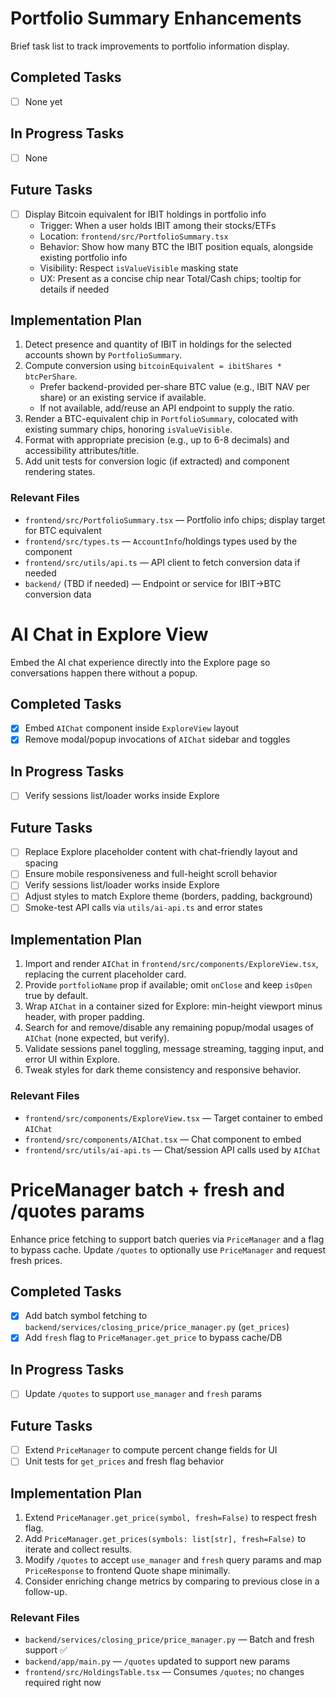 # Portfolio Summary Enhancements

Brief task list to track improvements to portfolio information display.

## Completed Tasks

- [ ] None yet

## In Progress Tasks

- [ ] None

## Future Tasks

- [ ] Display Bitcoin equivalent for IBIT holdings in portfolio info
  - Trigger: When a user holds IBIT among their stocks/ETFs
  - Location: `frontend/src/PortfolioSummary.tsx`
  - Behavior: Show how many BTC the IBIT position equals, alongside existing portfolio info
  - Visibility: Respect `isValueVisible` masking state
  - UX: Present as a concise chip near Total/Cash chips; tooltip for details if needed

## Implementation Plan

1. Detect presence and quantity of IBIT in holdings for the selected accounts shown by `PortfolioSummary`.
2. Compute conversion using `bitcoinEquivalent = ibitShares * btcPerShare`.
   - Prefer backend-provided per-share BTC value (e.g., IBIT NAV per share) or an existing service if available.
   - If not available, add/reuse an API endpoint to supply the ratio.
3. Render a BTC-equivalent chip in `PortfolioSummary`, colocated with existing summary chips, honoring `isValueVisible`.
4. Format with appropriate precision (e.g., up to 6-8 decimals) and accessibility attributes/title.
5. Add unit tests for conversion logic (if extracted) and component rendering states.

### Relevant Files

- `frontend/src/PortfolioSummary.tsx` — Portfolio info chips; display target for BTC equivalent
- `frontend/src/types.ts` — `AccountInfo`/holdings types used by the component
- `frontend/src/utils/api.ts` — API client to fetch conversion data if needed
- `backend/` (TBD if needed) — Endpoint or service for IBIT→BTC conversion data


# AI Chat in Explore View

Embed the AI chat experience directly into the Explore page so conversations happen there without a popup.

## Completed Tasks

- [x] Embed `AIChat` component inside `ExploreView` layout
- [x] Remove modal/popup invocations of `AIChat` sidebar and toggles

## In Progress Tasks

- [ ] Verify sessions list/loader works inside Explore

## Future Tasks

- [ ] Replace Explore placeholder content with chat-friendly layout and spacing
- [ ] Ensure mobile responsiveness and full-height scroll behavior
- [ ] Verify sessions list/loader works inside Explore
- [ ] Adjust styles to match Explore theme (borders, padding, background)
- [ ] Smoke-test API calls via `utils/ai-api.ts` and error states

## Implementation Plan

1. Import and render `AIChat` in `frontend/src/components/ExploreView.tsx`, replacing the current placeholder card.
2. Provide `portfolioName` prop if available; omit `onClose` and keep `isOpen` true by default.
3. Wrap `AIChat` in a container sized for Explore: min-height viewport minus header, with proper padding.
4. Search for and remove/disable any remaining popup/modal usages of `AIChat` (none expected, but verify).
5. Validate sessions panel toggling, message streaming, tagging input, and error UI within Explore.
6. Tweak styles for dark theme consistency and responsive behavior.

### Relevant Files

- `frontend/src/components/ExploreView.tsx` — Target container to embed `AIChat`
- `frontend/src/components/AIChat.tsx` — Chat component to embed
- `frontend/src/utils/ai-api.ts` — Chat/session API calls used by `AIChat`


# PriceManager batch + fresh and /quotes params

Enhance price fetching to support batch queries via `PriceManager` and a flag to bypass cache. Update `/quotes` to optionally use `PriceManager` and request fresh prices.

## Completed Tasks

- [x] Add batch symbol fetching to `backend/services/closing_price/price_manager.py` (`get_prices`)
- [x] Add `fresh` flag to `PriceManager.get_price` to bypass cache/DB

## In Progress Tasks

- [ ] Update `/quotes` to support `use_manager` and `fresh` params

## Future Tasks

- [ ] Extend `PriceManager` to compute percent change fields for UI
- [ ] Unit tests for `get_prices` and fresh flag behavior

## Implementation Plan

1. Extend `PriceManager.get_price(symbol, fresh=False)` to respect fresh flag.
2. Add `PriceManager.get_prices(symbols: list[str], fresh=False)` to iterate and collect results.
3. Modify `/quotes` to accept `use_manager` and `fresh` query params and map `PriceResponse` to frontend Quote shape minimally.
4. Consider enriching change metrics by comparing to previous close in a follow-up.

### Relevant Files

- `backend/services/closing_price/price_manager.py` — Batch and fresh support ✅
- `backend/app/main.py` — `/quotes` updated to support new params
- `frontend/src/HoldingsTable.tsx` — Consumes `/quotes`; no changes required right now
